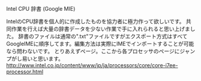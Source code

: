 Intel CPU 辞書 (Google MIE)

IntelのCPU辞書を個人的に作成したものを協力者に極力作って欲しいです。
共同作業を行えば大量の辞書データを少ない作業で手に入れられると思い上げました。
辞書のファイルは通常の".txt"ファイルですがエクスポート方式はすべてGoogleIMEに順序してます。編集方法は実際にIMEでインポートすることが可能なら問わないです。
とりあえずページ。ここから各プロセッサのページにジャンプがし易いと思います。
http://www.intel.co.jp/content/www/jp/ja/processors/core/core-i7ee-processor.html

